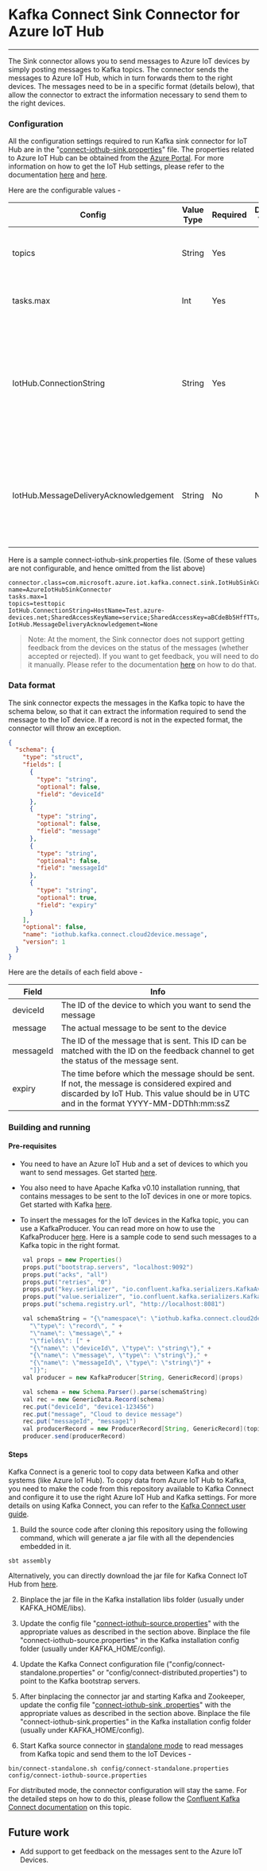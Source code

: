 # Kafka Connect Sink Connector for Azure IoT Hub
________________________

The Sink connector allows you to send messages to Azure IoT devices by simply posting messages to Kafka topics. The
connector sends the messages to Azure IoT Hub, which in turn forwards them to the right devices. The
messages need to be in a specific format (details below), that allow the connector to extract the information
necessary to send them to the right devices.

### Configuration

All the configuration settings required to run Kafka sink connector for IoT Hub are in the
"[connect-iothub-sink.properties](connect-iothub-sink.properties)" file. The properties related to Azure IoT Hub
can be obtained from the [Azure Portal](https://portal.azure.com). For more information on how to get the IoT Hub
settings, please refer to the documentation
[here](https://docs.microsoft.com/en-us/azure/iot-hub/iot-hub-java-java-getstarted) and
[here](https://docs.microsoft.com/en-us/azure/iot-hub/iot-hub-java-java-c2d).

Here are the configurable values -

| Config | Value Type | Required | Default Value | Description |
|-------------|-------------|-------------|-------------|----------------|
| topics | String | Yes |  | The list of topics from which messages will be retrieved to send to IoT devices. |
| tasks.max | Int | Yes |  | Maximum number of tasks that should be created for this connector. |
| IotHub.ConnectionString | String | Yes |  | The IoT Hub connection string. In the Azure Portal, you can find the value under to "IoT Hub" >> your hub >> "Shared access policies" >> "service" >> "Connection string" |
| IotHub.MessageDeliveryAcknowledgement | String | No | None | The type of delivery acknowledgement you want for the messages sent to the devices. The valid values are None, Full, PositiveOnly and NegativeOnly.|

Here is a sample connect-iothub-sink.properties file. (Some of these values are not configurable, and hence omitted from
 the list above)

```
connector.class=com.microsoft.azure.iot.kafka.connect.sink.IotHubSinkConnector
name=AzureIotHubSinkConnector
tasks.max=1
topics=testtopic
IotHub.ConnectionString=HostName=Test.azure-devices.net;SharedAccessKeyName=service;SharedAccessKey=aBCdeBb5HffTTs/J9ikdcqab1JNMB0ot=
IotHub.MessageDeliveryAcknowledgement=None
```

> Note: At the moment, the Sink connector does not support getting feedback from the devices on the status of the
> messages (whether accepted or rejected). If you want to get feedback, you will need to do it manually. Please refer
> to the documentation [here](https://docs.microsoft.com/en-us/azure/iot-hub/iot-hub-java-java-c2d) on how to do that.


### Data format

The sink connector expects the messages in the Kafka topic to have the schema below, so that it can extract the
information required to send the message to the IoT device. If a record is not in the expected format, the connector
will throw an exception.

```json
{
  "schema": {
    "type": "struct",
    "fields": [
      {
        "type": "string",
        "optional": false,
        "field": "deviceId"
      },
      {
        "type": "string",
        "optional": false,
        "field": "message"
      },
      {
        "type": "string",
        "optional": false,
        "field": "messageId"
      },
      {
        "type": "string",
        "optional": true,
        "field": "expiry"
      }
    ],
    "optional": false,
    "name": "iothub.kafka.connect.cloud2device.message",
    "version": 1
  }
}
```

Here are the details of each field above -

| Field | Info |
|-------|------|
| deviceId | The ID of the device to which you want to send the message |
| message | The actual message to be sent to the device |
| messageId | The ID of the message that is sent. This ID can be matched with the ID on the feedback channel to get the status of the message sent. |
| expiry | The time before which the message should be sent. If not, the message is considered expired and discarded by IoT Hub. This value should be in UTC and in the format YYYY-MM-DDThh:mm:ssZ |


### Building and running

#### Pre-requisites

* You need to have an Azure IoT Hub and a set of devices to which you want to send messages. Get started
[here](https://docs.microsoft.com/en-us/azure/iot-hub/iot-hub-java-java-getstarted).

* You also need to have Apache Kafka v0.10 installation running, that contains messages to be sent to the IoT devices in
 one or more topics. Get started with Kafka [here](http://docs.confluent.io/3.0.0/quickstart.html).

* To insert the messages for the IoT devices in the Kafka topic, you can use a KafkaProducer. You can read more on
how to use the KafkaProducer [here](http://docs.confluent.io/3.0.0/clients/producer.html). Here is a sample code to
send such messages to a Kafka topic in the right format.

```java
    val props = new Properties()
    props.put("bootstrap.servers", "localhost:9092")
    props.put("acks", "all")
    props.put("retries", "0")
    props.put("key.serializer", "io.confluent.kafka.serializers.KafkaAvroSerializer")
    props.put("value.serializer", "io.confluent.kafka.serializers.KafkaAvroSerializer")
    props.put("schema.registry.url", "http://localhost:8081")

    val schemaString = "{\"namespace\": \"iothub.kafka.connect.cloud2device\", " +
      "\"type\": \"record\", " +
      "\"name\": \"message\"," +
      "\"fields\": [" +
      "{\"name\": \"deviceId\", \"type\": \"string\"}," +
      "{\"name\": \"message\", \"type\": \"string\"}," +
      "{\"name\": \"messageId\", \"type\": \"string\"}" +
      "]}";
    val producer = new KafkaProducer[String, GenericRecord](props)

    val schema = new Schema.Parser().parse(schemaString)
    val rec = new GenericData.Record(schema)
    rec.put("deviceId", "device1-123456")
    rec.put("message", "Cloud to device message")
    rec.put("messageId", "message1")
    val producerRecord = new ProducerRecord[String, GenericRecord](topic, "device1-123456", rec)
    producer.send(producerRecord)
```

#### Steps

Kafka Connect is a generic tool to copy data between Kafka and other systems (like Azure IoT Hub). To copy data from
Azure IoT Hub to Kafka, you need to make the code from this repository available to Kafka Connect and configure it to
use the right Azure IoT Hub and Kafka settings. For more details on using Kafka Connect, you can refer to the
[Kafka Connect user guide](http://docs.confluent.io/3.0.0/connect/userguide.html).

1. Build the source code after cloning this repository using the following command, which will generate a jar file with
all the dependencies embedded in it.
```
sbt assembly
```
Alternatively, you can directly download the jar file for Kafka Connect IoT Hub from
[here](https://github.com/Azure/toketi-kafka-connect-iothub/releases/download/v0.5/kafka-connect-iothub-assembly_2.11-0.5.jar).

2. Binplace the jar file in the Kafka installation libs folder (usually under KAFKA_HOME/libs).

3. Update the config file "[connect-iothub-source.properties](connect-iothub-source.properties)" with the appropriate
values as described in the section above. Binplace the file "connect-iothub-source.properties" in the Kafka
installation config folder (usually under KAFKA_HOME/config).

4. Update the Kafka Connect configuration file ("config/connect-standalone.properties" or
"config/connect-distributed.properties") to point to the Kafka bootstrap servers.

5. After binplacing the connector jar and starting Kafka and Zookeeper, update the config file "[connect-iothub-sink
.properties](connect-iothub-sink.properties)" with the appropriate values as described in the section
above. Binplace the file "connect-iothub-sink.properties" in the Kafka installation config folder (usually under
KAFKA_HOME/config).

6. Start Kafka source connector in
[standalone mode](http://docs.confluent.io/3.0.0/connect/userguide.html#standalone-worker-configuration) to read
messages from Kafka topic and send them to the IoT Devices -

```
bin/connect-standalone.sh config/connect-standalone.properties config/connect-iothub-source.properties
```
For distributed mode, the connector configuration will stay the same. For the detailed steps on how to do this, please
follow the
[Confluent Kafka Connect documentation](http://docs.confluent.io/3.0.0/connect/userguide.html#distributed-worker-configuration)
on this topic.


## Future work

* Add support to get feedback on the messages sent to the Azure IoT Devices.
